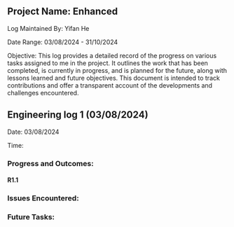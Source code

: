 ## Project Name: Enhanced
Log Maintained By: Yifan He

Date Range: 03/08/2024 - 31/10/2024 

Objective: 
This log provides a detailed record of the progress on various tasks assigned to me in the project. It outlines the work that has been completed, is currently in progress, and is planned for the future, along with lessons learned and future objectives. This document is intended to track contributions and offer a transparent account of the developments and challenges encountered.




## Engineering log 1 (03/08/2024)
Date: 03/08/2024

Time: 

### Progress and Outcomes: 

#### R1.1  

### Issues Encountered:

### Future Tasks:
